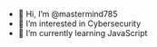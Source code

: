 - 👋 Hi, I’m @mastermind785
- 👀 I’m interested in Cybersecurity
- 🌱 I’m currently learning JavaScript


<!---
mastermind785/mastermind785 is a ✨ special ✨ repository because its `README.md` (this file) appears on your GitHub profile.
You can click the Preview link to take a look at your changes.
--->
